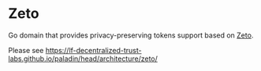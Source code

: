 # Zeto

Go domain that provides privacy-preserving tokens support based on [Zeto](https://github.com/hyperledger-labs/zeto).

Please see https://lf-decentralized-trust-labs.github.io/paladin/head/architecture/zeto/
